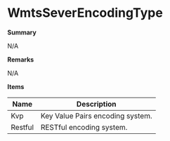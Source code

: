 # WmtsSeverEncodingType

**Summary**

N/A

**Remarks**

N/A

**Items**

|Name|Description|
|---|---|
|Kvp|Key Value Pairs encoding system.|
|Restful|RESTful encoding system.|

